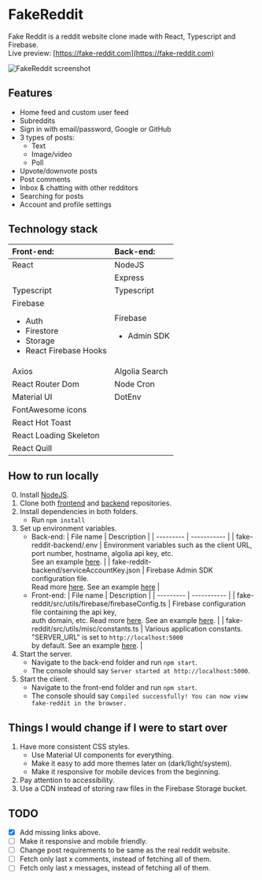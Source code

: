 # FakeReddit

Fake Reddit is a reddit website clone made with React, Typescript and Firebase.<br>
Live preview: [https://fake-reddit.com](https://fake-reddit.com)

![FakeReddit screenshot](https://i.imgur.com/O3OPruB.png)

## Features

-   Home feed and custom user feed
-   Subreddits
-   Sign in with email/password, Google or GitHub
-   3 types of posts:
    -   Text
    -   Image/video
    -   Poll
-   Upvote/downvote posts
-   Post comments
-   Inbox & chatting with other redditors
-   Searching for posts
-   Account and profile settings

## Technology stack

| Front-end:                                                                                    | Back-end:                           |
| :-------------------------------------------------------------------------------------------- | :---------------------------------- |
| React                                                                                         | NodeJS                              |
|                                                                                               | Express                             |
| Typescript                                                                                    | Typescript                          |
| Firebase<ul><li>Auth</li><li>Firestore</li><li>Storage</li><li>React Firebase Hooks</li></ul> | Firebase<ul><li>Admin SDK</li></ul> |
| Axios                                                                                         | Algolia Search                      |
| React Router Dom                                                                              | Node Cron                           |
| Material UI                                                                                   | DotEnv                              |
| FontAwesome icons                                                                             |
| React Hot Toast                                                                               |
| React Loading Skeleton                                                                        |
| React Quill                                                                                   |

## How to run locally

0. Install [NodeJS](https://nodejs.org/en/).
1. Clone both [frontend](https://github.com/DoubleDebug/fake-reddit) and [backend](https://github.com/DoubleDebug/fake-reddit-backend) repositories.
2. Install dependencies in both folders.
    - Run `npm install`
3. Set up environment variables.
    - Back-end:
      | File name | Description |
      | --------- | ----------- |
      | fake-reddit-backend/.env | Environment variables such as the client URL, <br> port number, hostname, algolia api key, etc. <br> See an example [here](https://github.com/DoubleDebug/fake-reddit-backend/blob/master/docs/environment-config-templates/.env). |
      | fake-reddit-backend/serviceAccountKey.json | Firebase Admin SDK configuration file. <br> Read more [here](https://firebase.google.com/docs/admin/setup). See an example [here](https://github.com/DoubleDebug/fake-reddit-backend/blob/master/docs/environment-config-templates/serviceAccountKey.json) |
    - Front-end:
      | File name | Description |
      | --------- | ----------- |
      | fake-reddit/src/utils/firebase/firebaseConfig.ts | Firebase configuration file containing the api key, <br> auth domain, etc. Read more [here](https://firebase.google.com/docs/web/setup). See an example [here](https://github.com/DoubleDebug/fake-reddit/blob/master/src/utils/firebase/firebaseConfig.ts). |
      | fake-reddit/src/utils/misc/constants.ts | Various application constants. <br> "SERVER_URL" is set to `http://localhost:5000` <br> by default. See an example [here](https://github.com/DoubleDebug/fake-reddit/blob/master/src/utils/misc/constants.ts). |
4. Start the server.
    - Navigate to the back-end folder and run `npm start`.
    - The console should say `Server started at http://localhost:5000`.
5. Start the client.
    - Navigate to the front-end folder and run `npm start`.
    - The console should say `Compiled successfully! You can now view fake-reddit in the browser.`

## Things I would change if I were to start over

1. Have more consistent CSS styles.
    - Use Material UI components for everything.
    - Make it easy to add more themes later on (dark/light/system).
    - Make it responsive for mobile devices from the beginning.
2. Pay attention to accessibility.
3. Use a CDN instead of storing raw files in the Firebase Storage bucket.

## TODO

-   [x] Add missing links above.
-   [ ] Make it responsive and mobile friendly.
-   [ ] Change post requirements to be same as the real reddit website.
-   [ ] Fetch only last x comments, instead of fetching all of them.
-   [ ] Fetch only last x messages, instead of fetching all of them.
